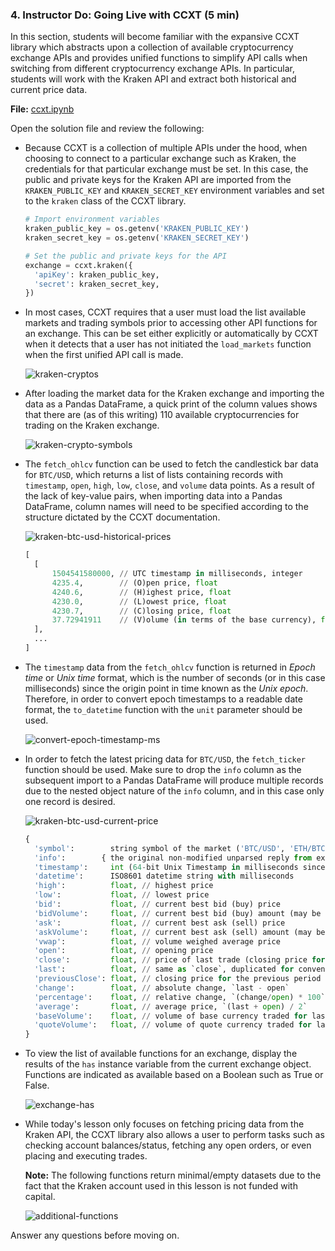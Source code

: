 ### 4. Instructor Do: Going Live with CCXT (5 min)

In this section, students will become familiar with the expansive CCXT library which abstracts upon a collection of available cryptocurrency exchange APIs and provides unified functions to simplify API calls when switching from different cryptocurrency exchange APIs. In particular, students will work with the Kraken API and extract both historical and current price data.

**File:** [ccxt.ipynb](Activities/03-Ins_Going_Live/Solved/ccxt.ipynb)

Open the solution file and review the following:

* Because CCXT is a collection of multiple APIs under the hood, when choosing to connect to a particular exchange such as Kraken, the credentials for that particular exchange must be set. In this case, the public and private keys for the Kraken API are imported from the `KRAKEN_PUBLIC_KEY` and `KRAKEN_SECRET_KEY` environment variables and set to the `kraken` class of the CCXT library.

  ```python
  # Import environment variables
  kraken_public_key = os.getenv('KRAKEN_PUBLIC_KEY')
  kraken_secret_key = os.getenv('KRAKEN_SECRET_KEY')
  ```

  ```python
  # Set the public and private keys for the API
  exchange = ccxt.kraken({
    'apiKey': kraken_public_key,
    'secret': kraken_secret_key,
  })
  ```

* In most cases, CCXT requires that a user must load the list available markets and trading symbols prior to accessing other API functions for an exchange. This can be set either explicitly or automatically by CCXT when it detects that a user has not initiated the `load_markets` function when the first unified API call is made.

  ![kraken-cryptos](Images/kraken-cryptos.png)

* After loading the market data for the Kraken exchange and importing the data as a Pandas DataFrame, a quick print of the column values shows that there are (as of this writing) 110 available cryptocurrencies for trading on the Kraken exchange.

  ![kraken-crypto-symbols](Images/kraken-crypto-symbols.png)

* The `fetch_ohlcv` function can be used to fetch the candlestick bar data for `BTC/USD`, which returns a list of lists containing records with `timestamp`, `open`, `high`, `low`, `close`, and `volume` data points. As a result of the lack of key-value pairs, when importing data into a Pandas DataFrame, column names will need to be specified according to the structure dictated by the CCXT documentation.

  ![kraken-btc-usd-historical-prices](Images/kraken-btc-usd-historical-prices.png)

  ```python
  [
    [
        1504541580000, // UTC timestamp in milliseconds, integer
        4235.4,        // (O)pen price, float
        4240.6,        // (H)ighest price, float
        4230.0,        // (L)owest price, float
        4230.7,        // (C)losing price, float
        37.72941911    // (V)olume (in terms of the base currency), float
    ],
    ...
  ]
  ```

* The `timestamp` data from the `fetch_ohlcv` function is returned in *Epoch time* or *Unix time* format, which is the number of seconds (or in this case milliseconds) since the origin point in time known as the *Unix epoch*. Therefore, in order to convert epoch timestamps to a readable date format, the `to_datetime` function with the `unit` parameter should be used.

  ![convert-epoch-timestamp-ms](Images/convert-epoch-timestamp-ms.png)

* In order to fetch the latest pricing data for `BTC/USD`, the `fetch_ticker` function should be used. Make sure to drop the `info` column as the subsequent import to a Pandas DataFrame will produce multiple records due to the nested object nature of the `info` column, and in this case only one record is desired.

  ![kraken-btc-usd-current-price](Images/kraken-btc-usd-current-price.png)

  ```python
  {
    'symbol':        string symbol of the market ('BTC/USD', 'ETH/BTC', ...)
    'info':        { the original non-modified unparsed reply from exchange API },
    'timestamp':     int (64-bit Unix Timestamp in milliseconds since Epoch 1 Jan 1970)
    'datetime':      ISO8601 datetime string with milliseconds
    'high':          float, // highest price
    'low':           float, // lowest price
    'bid':           float, // current best bid (buy) price
    'bidVolume':     float, // current best bid (buy) amount (may be missing or undefined)
    'ask':           float, // current best ask (sell) price
    'askVolume':     float, // current best ask (sell) amount (may be missing or undefined)
    'vwap':          float, // volume weighed average price
    'open':          float, // opening price
    'close':         float, // price of last trade (closing price for current period)
    'last':          float, // same as `close`, duplicated for convenience
    'previousClose': float, // closing price for the previous period
    'change':        float, // absolute change, `last - open`
    'percentage':    float, // relative change, `(change/open) * 100`
    'average':       float, // average price, `(last + open) / 2`
    'baseVolume':    float, // volume of base currency traded for last 24 hours
    'quoteVolume':   float, // volume of quote currency traded for last 24 hours
  }
  ```

* To view the list of available functions for an exchange, display the results of the `has` instance variable from the current exchange object. Functions are indicated as available based on a Boolean such as True or False.

  ![exchange-has](Images/exchange-has.png)

* While today's lesson only focuses on fetching pricing data from the Kraken API, the CCXT library also allows a user to perform tasks such as checking account balances/status, fetching any open orders, or even placing and executing trades.

  **Note:** The following functions return minimal/empty datasets due to the fact that the Kraken account used in this lesson is not funded with capital.

  ![additional-functions](additional-functions.png)

Answer any questions before moving on.
